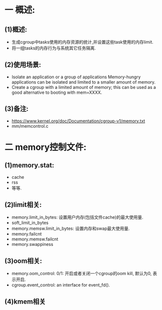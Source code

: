 # 一 概述:
## (1)概述:
- 生成cgroup中tasks使用的内存资源的统计,并设置这些task使用的内存limit.
- 将一组tasks的内存行为与系统其它任务隔离.

## (2)使用场景:
- Isolate an application or a group of applications Memory-hungry applications can be isolated and limited to a smaller amount of memory.
- Create a cgroup with a limited amount of memory; this can be used as a good alternative to booting with mem=XXXX.

## (3)备注:
- https://www.kernel.org/doc/Documentation/cgroup-v1/memory.txt
- mm/memcontrol.c

# 二 memory控制文件:
## (1)memory.stat:
- cache
- rss
- 等等.

## (2)limit相关:
- memory.limit_in_bytes: 设置用户内存(包括文件cache)的最大使用量.
- soft_limit_in_bytes
- memory.memsw.limit_in_bytes: 设置内存和swap最大使用量.
- memory.failcnt
- memory.memsw.failcnt
- memory.swappiness

## (3)oom相关:
- memory.oom_control: 0/1: 开启或者关闭一个cgroup的oom kill, 默认为0, 表示开启.
- cgroup.event_control: an interface for event_fd().

## (4)kmem相关
